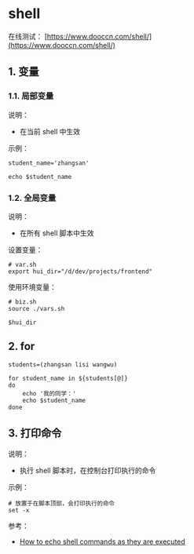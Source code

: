 # shell

在线测试： [https://www.dooccn.com/shell/](https://www.dooccn.com/shell/)

## 1. 变量

### 1.1. 局部变量

说明：

* 在当前 shell 中生效

示例：

```shell
student_name='zhangsan'

echo $student_name
```


### 1.2. 全局变量

说明：

* 在所有 shell 脚本中生效

设置变量：

```shell
# var.sh
export hui_dir="/d/dev/projects/frontend"
```

使用环境变量：

```shell
# biz.sh
source ./vars.sh

$hui_dir
```

## 2. for

```shell
students=(zhangsan lisi wangwu)

for student_name in ${students[@]}
do
    echo '我的同学：'
    echo $student_name
done
```

## 3. 打印命令

说明： 

* 执行 shell 脚本时，在控制台打印执行的命令

示例：

```shell
# 放置于在脚本顶部，会打印执行的命令
set -x
```

参考：

* [How to echo shell commands as they are executed](https://stackoverflow.com/questions/2853803/how-to-echo-shell-commands-as-they-are-executed)